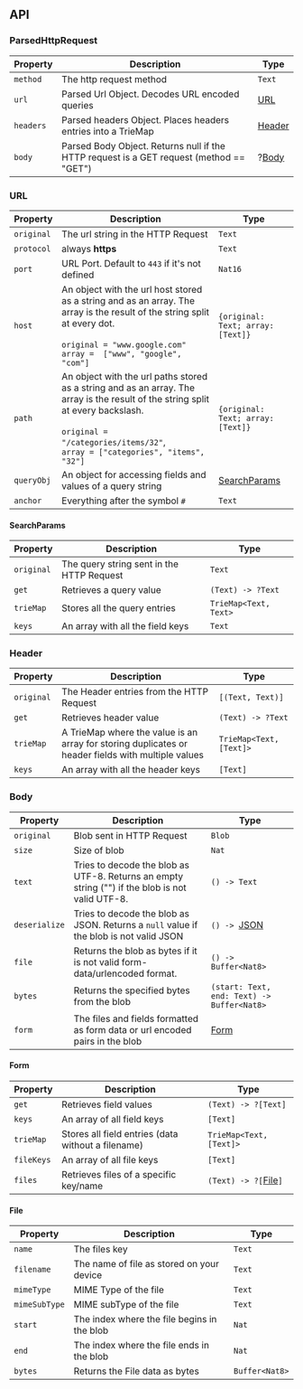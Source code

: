 
## API
### ParsedHttpRequest
| Property | Description | Type |
| - | - | - |
| `method` | The http request method  | `Text` | 
| `url` | Parsed Url Object. Decodes URL encoded queries | [URL](#url) |
| `headers` | Parsed headers Object. Places headers entries into a TrieMap| [Header](#header) |
|`body`  | Parsed Body Object. Returns null if the HTTP request is a GET request (method == "GET") | ?[Body](#body) |

### URL
| Property | Description | Type |
| - | - | - |
| `original` | The url string in the HTTP Request | `Text` |
| `protocol` | always **https** | `Text` |
| `port` | URL Port. Default to `443` if it's not defined | `Nat16` |
| `host` | An object with the url host stored as a string and as an array. The array is the result of the string split at every dot.<br/> <br/> ```original = "www.google.com"```<br/> `array =  ["www", "google", "com"]` | `{original: Text; array: [Text]}` |
| `path` | An object with the url paths stored as a string and as an array. The array is the result of the string split at every backslash. <br/>  <br/> `original = "/categories/items/32"`, <br/>```array = ["categories", "items", "32"] ```| `{original: Text; array: [Text]}` |
| `queryObj` | An object for accessing fields and values of a query string | [SearchParams](#searchParams) |
| `anchor` | Everything after the symbol  `#` | `Text` |

#### SearchParams 
| Property | Description | Type |
| - | - | - |
| `original` | The query string sent in the HTTP Request | `Text` |
| `get` | Retrieves a query value | `(Text) -> ?Text` |
| `trieMap` | Stores all the query entries | `TrieMap<Text, Text>` |
| `keys` | An array with all the field keys | `Text` |

### Header
| Property | Description | Type |
| - | - | - |
| `original` | The Header entries from the HTTP Request | `[(Text, Text)]` |
| `get` | Retrieves header value | `(Text) -> ?Text` |
| `trieMap` | A TrieMap where the value is an array for storing duplicates or header fields with multiple values  | `TrieMap<Text, [Text]>` |
| `keys` | An array with all the header keys | `[Text]` |

### Body 
| Property | Description | Type |
| - | - | - |
| `original` | Blob sent in HTTP Request | `Blob` |
| `size` | Size of blob | `Nat` |
| `text` | Tries to decode the blob as UTF-8. Returns an empty string ("") if the blob is not valid UTF-8.   | `() -> Text` |
| `deserialize` | Tries to decode the blob as JSON. Returns a `null` value if the blob is not valid JSON   | `() -> `[JSON](https://github.com/aviate-labs/json.mo/blob/main/src/JSON.mo#L13) |
| `file` | Returns the blob as bytes if it is not valid form-data/urlencoded format.  | `() -> Buffer<Nat8>` |
| `bytes` | Returns the specified bytes from the blob | `(start: Text, end: Text) -> Buffer<Nat8>` |
| `form` | The files and fields formatted as form data or url encoded pairs in the blob  | [Form](#form) |

#### Form 
| Property | Description | Type |
| - | - | - |
| `get` | Retrieves field values | `(Text) -> ?[Text]` |
| `keys` | An array of all field keys | `[Text]` |
| `trieMap` | Stores all field entries (data without a filename) | `TrieMap<Text, [Text]>` |
| `fileKeys` | An array of all file keys | `[Text]` |
| `files` | Retrieves files of a specific key/name | `(Text) -> ?[`[File](#file)`]` |

#### File
| Property | Description | Type |
| - | - | - |
| `name` | The files key | `Text` |
| `filename` | The name of file as stored on your device | `Text` |
| `mimeType` | MIME Type of the file | `Text` |
| `mimeSubType` | MIME subType of the file | `Text` |
| `start` | The index where the file begins in the blob | `Nat` |
| `end` | The index where the file ends in the blob | `Nat` |
| `bytes` | Returns the File data as bytes | `Buffer<Nat8>` |

